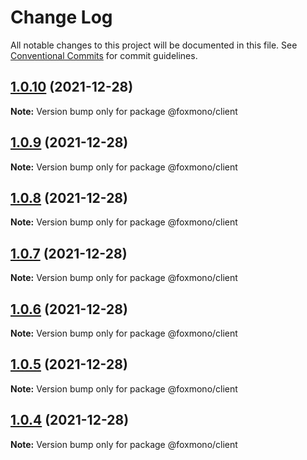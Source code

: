 # Change Log

All notable changes to this project will be documented in this file.
See [Conventional Commits](https://conventionalcommits.org) for commit guidelines.

## [1.0.10](https://github.com/alireza-bonab/ts-lerna-yarn-workspaces/compare/@foxmono/client@1.0.9...@foxmono/client@1.0.10) (2021-12-28)

**Note:** Version bump only for package @foxmono/client





## [1.0.9](https://github.com/alireza-bonab/ts-lerna-yarn-workspaces/compare/@foxmono/client@1.0.8...@foxmono/client@1.0.9) (2021-12-28)

**Note:** Version bump only for package @foxmono/client





## [1.0.8](https://github.com/alireza-bonab/ts-lerna-yarn-workspaces/compare/@foxmono/client@1.0.7...@foxmono/client@1.0.8) (2021-12-28)

**Note:** Version bump only for package @foxmono/client





## [1.0.7](https://github.com/alireza-bonab/ts-lerna-yarn-workspaces/compare/@foxmono/client@1.0.6...@foxmono/client@1.0.7) (2021-12-28)

**Note:** Version bump only for package @foxmono/client





## [1.0.6](https://github.com/alireza-bonab/ts-lerna-yarn-workspaces/compare/@foxmono/client@1.0.5...@foxmono/client@1.0.6) (2021-12-28)

**Note:** Version bump only for package @foxmono/client





## [1.0.5](https://github.com/alireza-bonab/ts-lerna-yarn-workspaces/compare/@foxmono/client@1.0.4...@foxmono/client@1.0.5) (2021-12-28)

**Note:** Version bump only for package @foxmono/client





## [1.0.4](https://github.com/alireza-bonab/ts-lerna-yarn-workspaces/compare/@foxmono/client@1.0.3...@foxmono/client@1.0.4) (2021-12-28)

**Note:** Version bump only for package @foxmono/client

